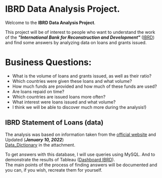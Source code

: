 
# IBRD Data Analysis Project.
Welcome to the __IBRD Data Analysis Project__.  

This project will be of interest to people who want to understand the work of the ___"International Bank for Reconstruction and Development"___ ([IBRD](https://en.wikipedia.org/wiki/International_Bank_for_Reconstruction_and_Development)) and find some answers by analyzing data on loans and grants issued.

# Business Questions:
* What is the volume of loans and grants issued, as well as their ratio?
* Which countries were given these loans and what volume?
* How much funds are provided and how much of these funds are used?
* Are loans repaid on time?
* Which countries are issued loans more often?
* What interest were loans issued and what volume?
* I think we will be able to discover much more during the analysis!)

 
## IBRD Statement of Loans (data)
The analysis was based on information taken from the [official website](https://finances.worldbank.org/Loans-and-Credits/IBRD-Statement-of-Loans-Latest-Available-Snapshot/sfv5-tf7p) and Updated (___January 10, 2022___)  
[Data_Dictionary](Data_Dictionary_-_IBRD_Statement_of_Loans_and_IDA_Statement_of_Credits_and_Grants.pdf) in the attachment.

To get answers with this database, I will use queries using MySQL. 
And to demonstrate the results of Tableau ([Dashboard IBRD](https://public.tableau.com/app/profile/mykhailo2589/viz/DashboardIBRDStatementofLoansandIDAStatement/DashboardIBRD?publish=yes)).  
The main points of the process of finding answers will be documented and you can, if you wish, recreate them for yourself.
